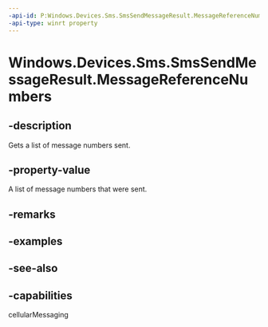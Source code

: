 ```yaml
---
-api-id: P:Windows.Devices.Sms.SmsSendMessageResult.MessageReferenceNumbers
-api-type: winrt property
---
```


<!-- Property syntax
public Windows.Foundation.Collections.IVectorView<int> MessageReferenceNumbers { get; }
-->

# Windows.Devices.Sms.SmsSendMessageResult.MessageReferenceNumbers

## -description
Gets a list of message numbers sent.

## -property-value
A list of message numbers that were sent.

## -remarks

## -examples

## -see-also


## -capabilities
cellularMessaging